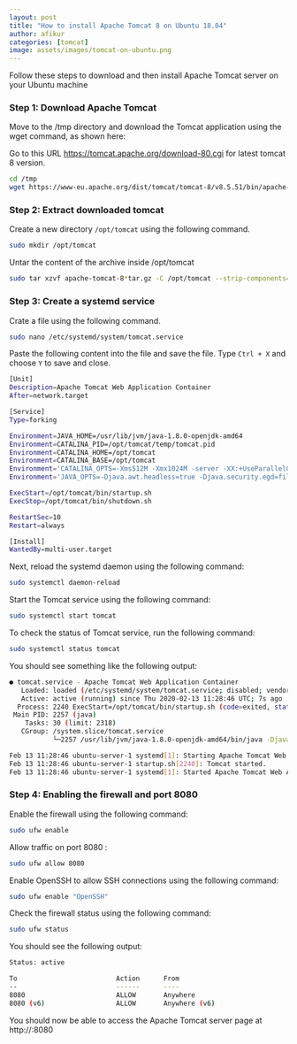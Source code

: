 ```yaml
---
layout: post
title: "How to install Apache Tomcat 8 on Ubuntu 18.04"
author: afikur
categories: [tomcat]
image: assets/images/tomcat-on-ubuntu.png
---
```


Follow these steps to download and then install Apache Tomcat server on your Ubuntu
machine

### Step 1: Download Apache Tomcat

Move to the /tmp directory and download the Tomcat application using the wget command, as shown here:

Go to this URL https://tomcat.apache.org/download-80.cgi for latest tomcat 8 version.

```sh
cd /tmp
wget https://www-eu.apache.org/dist/tomcat/tomcat-8/v8.5.51/bin/apache-tomcat-8.5.51.tar.gz
```

### Step 2: Extract downloaded tomcat

Create a new directory `/opt/tomcat` using the following command.

```sh
sudo mkdir /opt/tomcat
```

Untar the content of the archive inside /opt/tomcat

```sh
sudo tar xzvf apache-tomcat-8*tar.gz -C /opt/tomcat --strip-components=1
```

### Step 3: Create a systemd service

Crate a file using the following command.

```sh
sudo nano /etc/systemd/system/tomcat.service
```

Paste the following content into the file and save the file. Type `Ctrl + X` and choose `Y` to save and close.

```bash
[Unit]
Description=Apache Tomcat Web Application Container
After=network.target

[Service]
Type=forking

Environment=JAVA_HOME=/usr/lib/jvm/java-1.8.0-openjdk-amd64
Environment=CATALINA_PID=/opt/tomcat/temp/tomcat.pid
Environment=CATALINA_HOME=/opt/tomcat
Environment=CATALINA_BASE=/opt/tomcat
Environment='CATALINA_OPTS=-Xms512M -Xmx1024M -server -XX:+UseParallelGC'
Environment='JAVA_OPTS=-Djava.awt.headless=true -Djava.security.egd=file:/dev/./urandom'

ExecStart=/opt/tomcat/bin/startup.sh
ExecStop=/opt/tomcat/bin/shutdown.sh

RestartSec=10
Restart=always

[Install]
WantedBy=multi-user.target
```

Next, reload the systemd daemon using the following command:

```sh
sudo systemctl daemon-reload
```

Start the Tomcat service using the following command:

```sh
sudo systemctl start tomcat
```

To check the status of Tomcat service, run the following command:

```sh
sudo systemctl status tomcat
```

You should see something like the following output:

```sh
● tomcat.service - Apache Tomcat Web Application Container
   Loaded: loaded (/etc/systemd/system/tomcat.service; disabled; vendor preset: enabled)
   Active: active (running) since Thu 2020-02-13 11:28:46 UTC; 7s ago
  Process: 2240 ExecStart=/opt/tomcat/bin/startup.sh (code=exited, status=0/SUCCESS)
 Main PID: 2257 (java)
    Tasks: 30 (limit: 2318)
   CGroup: /system.slice/tomcat.service
           └─2257 /usr/lib/jvm/java-1.8.0-openjdk-amd64/bin/java -Djava.util.logging.config.file=/opt/tomcat/conf/logging.properties -Djava.util.logging.manager=org.apache.juli.ClassLoaderLogManager -Djava.awt.headless=true -Djava.security

Feb 13 11:28:46 ubuntu-server-1 systemd[1]: Starting Apache Tomcat Web Application Container...
Feb 13 11:28:46 ubuntu-server-1 startup.sh[2240]: Tomcat started.
Feb 13 11:28:46 ubuntu-server-1 systemd[1]: Started Apache Tomcat Web Application Container.
```

### Step 4: Enabling the firewall and port 8080

Enable the firewall using the following command:

```sh
sudo ufw enable
```

Allow traffic on port 8080 :

```sh
sudo ufw allow 8080
```

Enable OpenSSH to allow SSH connections using the following command:

```sh
sudo ufw enable "OpenSSH"
```

Check the firewall status using the following command:

```sh
sudo ufw status
```

You should see the following output:

```sh
Status: active

To                         Action      From
--                         ------      ----
8080                       ALLOW       Anywhere
8080 (v6)                  ALLOW       Anywhere (v6)
```

You should now be able to access the Apache Tomcat server page at http://<IPaddress of the Apache Tomcat>:8080
